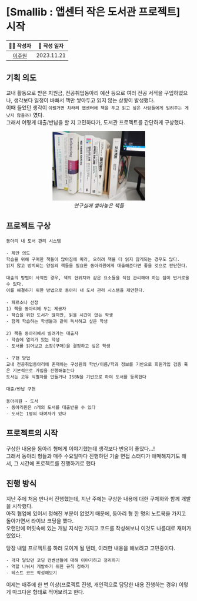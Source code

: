 # [Smallib : 앱센터 작은 도서관 프로젝트] 시작

|👩‍💻 작성자|📆 작성 일자|
|:-------------:|:-------------:|
|[이주원](https://github.com/Juser0)|2023.11.21|

## 기획 의도
교내 활동으로 받은 지원금, 전공취업동아리 예산 등으로 여러 전공 서적을 구입하였으나, 생각보다 일정이 바빠서 책만 쌓아두고 읽지 않는 상황이 발생했다.  
이때 들었던 생각이 `이럴거면 차라리 앱센터에 책을 두고 읽고 싶은 사람들에게 빌려주는 게 낫지 않을까?` 였다.  
그래서 어떻게 대출/반납을 할 지 고민하다가, 도서관 프로젝트를 간단하게 구상했다.

<div style='text-align:center'>
    <img src="img/smallib_books.jpg" width=50%></img>
    <br />
    <em style='display:block'>연구실에 쌓아놓은 책들</em>
</div>

## 프로젝트 구상
```
동아리 내 도서 관리 시스템

- 제안 의도
학습을 위해 구매한 책들이 많아짐에 따라, 오히려 책을 더 읽지 않게되는 경우도 많다.
읽지 않고 방치되는 양질의 책들을 필요한 동아리원에게 대출해준다면 좋을 것으로 판단한다.

대출의 방법이 사적인 경우, 책의 현위치와 같은 요소들을 직접 관리해야 하는 점이 번거로울 수 있다.
이를 해결하기 위한 방법으로 동아리 내 도서 관리 시스템을 제안한다.

- 페르소나 선정
1) 책을 동아리에 두는 제공자
- 학습을 위한 도서가 많지만, 읽을 시간이 없는 학생
- 함께 학습하는 학생들과 같이 독서하고 싶은 학생

2) 책을 동아리에서 빌려가는 대출자
- 학습에 열의가 있는 학생
- 도서를 읽어보고 소장(구매)을 결정하고 싶은 학생

- 구현 방법
교내 전공취업동아리에 존재하는 구성원의 학번/이름/학과 정보를 기반으로 회원가입 검증 혹은 기본적으로 가입을 진행해놓는다
도서는 고유 식별자를 만들거나 ISBN을 기반으로 하여 도서를 등록한다

대출/반납 구현

동아리원 - 도서
- 동아리원은 n개의 도서를 대출받을 수 있다
- 도서는 1명의 대여자가 있다
```

## 프로젝트의 시작
구상한 내용을 동아리 형에게 이야기했는데 생각보다 반응이 좋았다...!  
그래서 동아리 형들과 매주 수요일마다 진행하던 기술 면접 스터디가 애매해지기도 해서, 그 시간에 프로젝트를 진행하기로 했다

## 진행 방식
지난 주에 처음 만나서 진행했는데, 지난 주에는 구상한 내용에 대한 구체화와 함께 개발을 시작했다.  
아직 협업에 있어서 정해진 부분이 없었기 때문에, 동아리 형 한 명의 노트북을 가지고 돌아가면서 라이브 코딩을 했다.  
오랜만에 머릿속에 있는 개발 지식만 가지고 코드를 작성해보니 이것도 나름대로 재미가 있었다.  

당장 내일 프로젝트를 하러 모이게 될 텐데, 이러한 내용을 해보려고 고민중이다.  
```
- 각자 달랐던 코딩 컨벤션들에 대해 이야기하고 정리하기
- 역할 나눠서 개발하기 위한 규칙 정하기
- 테스트 코드 작성해보기
```

이제는 매주에 한 번 이상(프로젝트 진행, 개인적으로 담당한 내용 진행하는 경우) 이렇게 마크다운 형태로 적어보려고 한다.